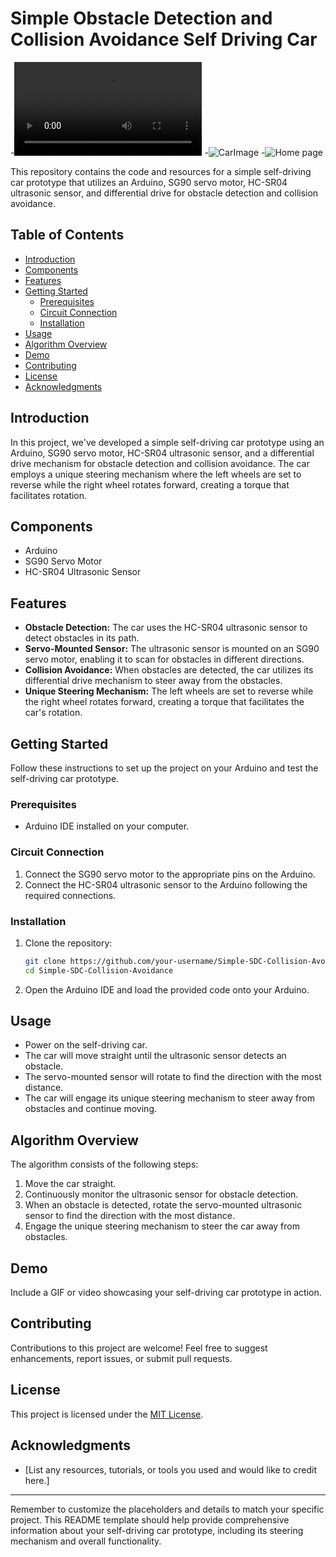 # Simple Obstacle Detection and Collision Avoidance Self Driving Car

-![DemoVideo](./video/functional%20%video.MP4) 
-![CarImage](./images/car%20%image.jpg)
-![Home page](./images/car%20%image.jpg)

This repository contains the code and resources for a simple self-driving car prototype that utilizes an Arduino, SG90 servo motor, HC-SR04 ultrasonic sensor, and differential drive for obstacle detection and collision avoidance.

## Table of Contents
- [Introduction](#introduction)
- [Components](#components)
- [Features](#features)
- [Getting Started](#getting-started)
  - [Prerequisites](#prerequisites)
  - [Circuit Connection](#circuit-connection)
  - [Installation](#installation)
- [Usage](#usage)
- [Algorithm Overview](#algorithm-overview)
- [Demo](#demo)
- [Contributing](#contributing)
- [License](#license)
- [Acknowledgments](#acknowledgments)

## Introduction
In this project, we've developed a simple self-driving car prototype using an Arduino, SG90 servo motor, HC-SR04 ultrasonic sensor, and a differential drive mechanism for obstacle detection and collision avoidance. The car employs a unique steering mechanism where the left wheels are set to reverse while the right wheel rotates forward, creating a torque that facilitates rotation.

## Components
- Arduino
- SG90 Servo Motor
- HC-SR04 Ultrasonic Sensor

## Features
- **Obstacle Detection:** The car uses the HC-SR04 ultrasonic sensor to detect obstacles in its path.
- **Servo-Mounted Sensor:** The ultrasonic sensor is mounted on an SG90 servo motor, enabling it to scan for obstacles in different directions.
- **Collision Avoidance:** When obstacles are detected, the car utilizes its differential drive mechanism to steer away from the obstacles.
- **Unique Steering Mechanism:** The left wheels are set to reverse while the right wheel rotates forward, creating a torque that facilitates the car's rotation.

## Getting Started
Follow these instructions to set up the project on your Arduino and test the self-driving car prototype.

### Prerequisites
- Arduino IDE installed on your computer.

### Circuit Connection
1. Connect the SG90 servo motor to the appropriate pins on the Arduino.
2. Connect the HC-SR04 ultrasonic sensor to the Arduino following the required connections.

### Installation
1. Clone the repository:
   ```sh
   git clone https://github.com/your-username/Simple-SDC-Collision-Avoidance.git
   cd Simple-SDC-Collision-Avoidance
   ```
2. Open the Arduino IDE and load the provided code onto your Arduino.

## Usage
- Power on the self-driving car.
- The car will move straight until the ultrasonic sensor detects an obstacle.
- The servo-mounted sensor will rotate to find the direction with the most distance.
- The car will engage its unique steering mechanism to steer away from obstacles and continue moving.

## Algorithm Overview
The algorithm consists of the following steps:
1. Move the car straight.
2. Continuously monitor the ultrasonic sensor for obstacle detection.
3. When an obstacle is detected, rotate the servo-mounted ultrasonic sensor to find the direction with the most distance.
4. Engage the unique steering mechanism to steer the car away from obstacles.

## Demo
Include a GIF or video showcasing your self-driving car prototype in action.

## Contributing
Contributions to this project are welcome! Feel free to suggest enhancements, report issues, or submit pull requests.

## License
This project is licensed under the [MIT License](LICENSE).

## Acknowledgments
- [List any resources, tutorials, or tools you used and would like to credit here.]

---

Remember to customize the placeholders and details to match your specific project. This README template should help provide comprehensive information about your self-driving car prototype, including its steering mechanism and overall functionality.
